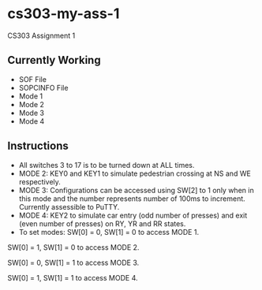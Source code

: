 # cs303-my-ass-1
CS303 Assignment 1

## Currently Working
* SOF File
* SOPCINFO File
* Mode 1
* Mode 2
* Mode 3
* Mode 4

## Instructions
* All switches 3 to 17 is to be turned down at ALL times.
* MODE 2: KEY0 and KEY1 to simulate pedestrian crossing at NS and WE respectively.
* MODE 3: Configurations can be accessed using SW[2] to 1 only when in this mode and the number represents number of 100ms to increment. Currently assessible to PuTTY.
* MODE 4: KEY2 to simulate car entry (odd number of presses) and exit (even number of presses) on RY, YR and RR states.
* To set modes:
SW[0] = 0, SW[1] = 0 to access MODE 1.

SW[0] = 1, SW[1] = 0 to access MODE 2.

SW[0] = 0, SW[1] = 1 to access MODE 3.

SW[0] = 1, SW[1] = 1 to access MODE 4.





